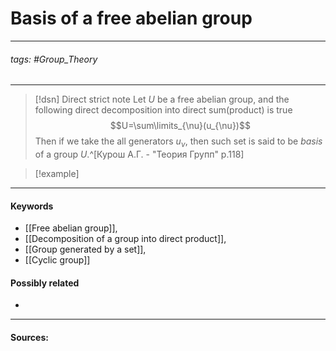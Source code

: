 # Basis of a free abelian group
***
###### tags: #Group_Theory 
***
>[!dsn] Direct strict note
>Let $U$ be a free abelian group, and the following direct decomposition into direct sum(product) is true
>$$U=\sum\limits_{\nu}(u_{\nu})$$
>Then if we take the all generators $u_{\nu}$, then such set is said to be *basis* of a group $U$.^[Курош А.Г. - "Теория Групп" p.118]

>[!example] 
>
***
#### Keywords
- [[Free abelian group]],
- [[Decomposition of a group into direct product]],
- [[Group generated by a set]],
- [[Cyclic group]]
#### Possibly related
- 
***
#### Sources:
